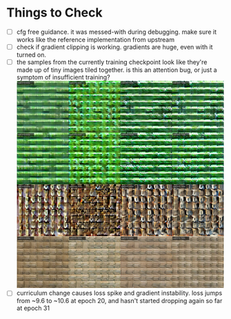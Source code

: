 # Things to Check

- [ ] cfg free guidance. it was messed-with during debugging. make sure it works like the reference implementation from upstream
- [ ] check if gradient clipping is working. gradients are huge, even with it turned on.
- [ ] the samples from the currently training checkpoint look like they're made up of tiny images tiled together. is this an attention bug, or just a symptom of insufficient training?
    ![Sample from epoch 30](training_samples/116-14800-media_images_samples_14726_64d685c198ed21a554b5.png)
- [ ] curriculum change causes loss spike and gradient instability. loss jumps from ~9.6 to ~10.6 at epoch 20, and hasn't started dropping again so far at epoch 31
